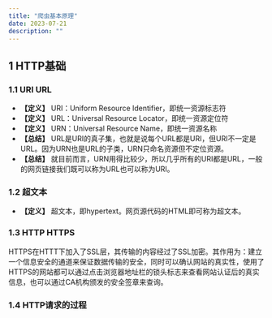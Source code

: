 ```yaml
---
title: "爬虫基本原理"
date: 2023-07-21
description: ""
---
```


## 1 HTTP基础

### 1.1 URI URL

+ **【定义】** URI：Uniform Resource Identifier，即统一资源标志符
+ **【定义】** URL：Universal Resource Locator，即统一资源定位符
+ **【定义】** URN：Universal Resource Name，即统一资源名称
+ **【总结】** URL是URI的真子集，也就是说每个URL都是URI，但URI不一定是URL。因为URN也是URL的子类，URN只命名资源但不定位资源。
+ **【总结】** 就目前而言，URN用得比较少，所以几乎所有的URI都是URL，一般的网页链接我们既可以称为URL也可以称为URI。

### 1.2 超文本

+ **【定义】** 超文本，即hypertext。网页源代码的HTML即可称为超文本。

### 1.3 HTTP HTTPS
HTTPS在HTTT下加入了SSL层，其传输的内容经过了SSL加密。其作用为：建立一个信息安全的通道来保证数据传输的安全，同时可以确认网站的真实性，使用了HTTPS的网站都可以通过点击浏览器地址栏的锁头标志来查看网站认证后的真实信息，也可以通过CA机构颁发的安全签章来查询。

### 1.4 HTTP请求的过程